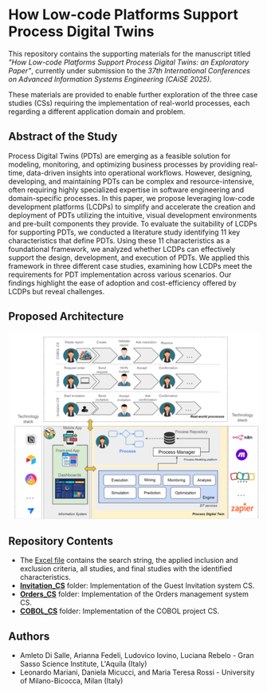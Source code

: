 # How Low-code Platforms Support Process Digital Twins
This repository contains the supporting materials for the manuscript titled *"How Low-code Platforms Support Process Digital Twins: an Exploratory Paper"*, currently under submission to the *37th International Conferences on Advanced Information Systems Engineering (CAiSE 2025)*. 

These materials are provided to enable further exploration of the three case studies (CSs) requiring the implementation of real-world processes, each regarding a different application domain and problem.

## Abstract of the Study
Process Digital Twins (PDTs) are emerging as a feasible solution for modeling, monitoring, and optimizing business processes by providing real-time, data-driven insights into operational workflows. However, designing, developing, and maintaining PDTs can be complex and resource-intensive, often requiring highly specialized expertise in software engineering and domain-specific processes. 
In this paper, we propose leveraging low-code development platforms (LCDPs) to simplify and accelerate the creation and deployment of PDTs utilizing the intuitive, visual development environments and pre-built components they provide.
To evaluate the suitability of  LCDPs for supporting PDTs, we conducted a literature study identifying 11 key characteristics that define PDTs. Using these 11 characteristics as a foundational framework, we analyzed whether LCDPs can effectively support the design, development, and execution of PDTs. We applied this framework in three different case studies,
examining how LCDPs meet the requirements for PDT implementation across various scenarios. Our findings highlight the ease of adoption and cost-efficiency offered by LCDPs but reveal challenges.

## Proposed Architecture
![Proposed architecture for PDTs with a possible supporting technology stack](assets/PDT-architecture.png)


## Repository Contents
- The [Excel file](literature-review/Literature%20Review%20-%20Process%20Digital%20Twin.xlsx) contains the search string, the applied inclusion and exclusion criteria, all studies, and final studies with the identified characteristics.
- **[Invitation_CS](https://github.com/MT91/Low-code-Process-Digital-Twins/tree/main/Invitation_CS)** folder: Implementation of the Guest Invitation system CS.
- **[Orders_CS](https://github.com/MT91/Low-code-Process-Digital-Twins/tree/main/Order_CS)** folder: Implementation of the Orders management system CS.
- **[COBOL_CS](https://github.com/MT91/Low-code-Process-Digital-Twins/tree/main/COBOL_CS)** folder: Implementation of the COBOL project CS.


## Authors
- Amleto Di Salle, Arianna Fedeli, Ludovico Iovino, Luciana Rebelo - Gran Sasso Science Institute, L'Aquila (Italy)
- Leonardo Mariani, Daniela Micucci, and Maria Teresa Rossi - University of Milano-Bicocca, Milan (Italy)
